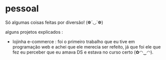 # pessoal
Só algumas coisas feitas por diversão! (❁´◡`❁)


alguns projetos explicados :

- lojinha e-commerce : foi o primeiro trabalho que eu tive em programação web e achei que ele merecia ser refeito, já que foi ele que fez eu perceber que eu amava DS e estava no curso certo (✿◠‿◠).